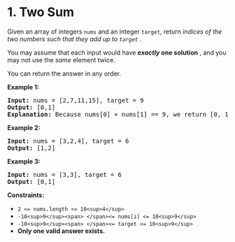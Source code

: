 # **1. Two Sum**

Given an array of integers `nums` and an integer `target`, return  *indices of the two numbers such that they add up to `target`* .

You may assume that each input would have  ***exactly* one solution** , and you may not use the *same* element twice.

You can return the answer in any order.

**Example 1:**

<pre><strong>Input:</strong> nums = [2,7,11,15], target = 9
<strong>Output:</strong> [0,1]
<strong>Explanation:</strong> Because nums[0] + nums[1] == 9, we return [0, 1].
</pre>

**Example 2:**

<pre><strong>Input:</strong> nums = [3,2,4], target = 6
<strong>Output:</strong> [1,2]
</pre>

**Example 3:**

<pre><strong>Input:</strong> nums = [3,3], target = 6
<strong>Output:</strong> [0,1]
</pre>

**Constraints:**

* `2 <= nums.length <= 10<sup>4</sup>`
* `-10<sup>9</sup><span> </span><= nums[i] <= 10<sup>9</sup>`
* `-10<sup>9</sup><span> </span><= target <= 10<sup>9</sup>`
* **Only one valid answer exists.**
